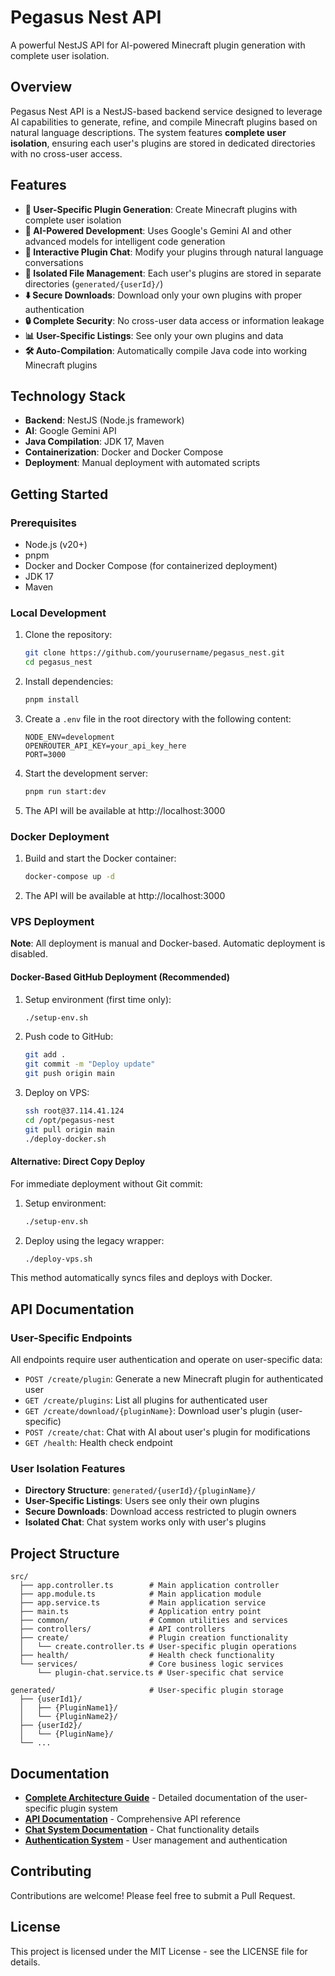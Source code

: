 # Pegasus Nest API

A powerful NestJS API for AI-powered Minecraft plugin generation with complete user isolation.

## Overview

Pegasus Nest API is a NestJS-based backend service designed to leverage AI capabilities to generate, refine, and compile Minecraft plugins based on natural language descriptions. The system features **complete user isolation**, ensuring each user's plugins are stored in dedicated directories with no cross-user access.

## Features

- **🔐 User-Specific Plugin Generation**: Create Minecraft plugins with complete user isolation
- **🤖 AI-Powered Development**: Uses Google's Gemini AI and other advanced models for intelligent code generation
- **💬 Interactive Plugin Chat**: Modify your plugins through natural language conversations
- **📁 Isolated File Management**: Each user's plugins are stored in separate directories (`generated/{userId}/`)
- **⬇️ Secure Downloads**: Download only your own plugins with proper authentication
- **🔒 Complete Security**: No cross-user data access or information leakage
- **📊 User-Specific Listings**: See only your own plugins and data
- **🛠️ Auto-Compilation**: Automatically compile Java code into working Minecraft plugins

## Technology Stack

- **Backend**: NestJS (Node.js framework)
- **AI**: Google Gemini API
- **Java Compilation**: JDK 17, Maven
- **Containerization**: Docker and Docker Compose
- **Deployment**: Manual deployment with automated scripts

## Getting Started

### Prerequisites

- Node.js (v20+)
- pnpm
- Docker and Docker Compose (for containerized deployment)
- JDK 17
- Maven

### Local Development

1. Clone the repository:

   ```bash
   git clone https://github.com/yourusername/pegasus_nest.git
   cd pegasus_nest
   ```

2. Install dependencies:

   ```bash
   pnpm install
   ```

3. Create a `.env` file in the root directory with the following content:

   ```
   NODE_ENV=development
   OPENROUTER_API_KEY=your_api_key_here
   PORT=3000
   ```

4. Start the development server:

   ```bash
   pnpm run start:dev
   ```

5. The API will be available at http://localhost:3000

### Docker Deployment

1. Build and start the Docker container:

   ```bash
   docker-compose up -d
   ```

2. The API will be available at http://localhost:3000

### VPS Deployment

**Note**: All deployment is manual and Docker-based. Automatic deployment is disabled.

#### Docker-Based GitHub Deployment (Recommended)

1. Setup environment (first time only):

   ```bash
   ./setup-env.sh
   ```

2. Push code to GitHub:

   ```bash
   git add .
   git commit -m "Deploy update"
   git push origin main
   ```

3. Deploy on VPS:
   ```bash
   ssh root@37.114.41.124
   cd /opt/pegasus-nest
   git pull origin main
   ./deploy-docker.sh
   ```

#### Alternative: Direct Copy Deploy

For immediate deployment without Git commit:

1. Setup environment:

   ```bash
   ./setup-env.sh
   ```

2. Deploy using the legacy wrapper:
   ```bash
   ./deploy-vps.sh
   ```

This method automatically syncs files and deploys with Docker.

## API Documentation

### User-Specific Endpoints

All endpoints require user authentication and operate on user-specific data:

- `POST /create/plugin`: Generate a new Minecraft plugin for authenticated user
- `GET /create/plugins`: List all plugins for authenticated user
- `GET /create/download/{pluginName}`: Download user's plugin (user-specific)
- `POST /create/chat`: Chat with AI about user's plugin for modifications
- `GET /health`: Health check endpoint

### User Isolation Features

- **Directory Structure**: `generated/{userId}/{pluginName}/`
- **User-Specific Listings**: Users see only their own plugins
- **Secure Downloads**: Download access restricted to plugin owners
- **Isolated Chat**: Chat system works only with user's plugins

## Project Structure

```
src/
  ├── app.controller.ts        # Main application controller
  ├── app.module.ts            # Main application module
  ├── app.service.ts           # Main application service
  ├── main.ts                  # Application entry point
  ├── common/                  # Common utilities and services
  ├── controllers/             # API controllers
  ├── create/                  # Plugin creation functionality
  │   └── create.controller.ts # User-specific plugin operations
  ├── health/                  # Health check functionality
  └── services/                # Core business logic services
      └── plugin-chat.service.ts # User-specific chat service

generated/                     # User-specific plugin storage
  ├── {userId1}/
  │   ├── {PluginName1}/
  │   └── {PluginName2}/
  ├── {userId2}/
  │   └── {PluginName}/
  └── ...
```

## Documentation

- **[Complete Architecture Guide](USER_SPECIFIC_PLUGIN_ARCHITECTURE.md)** - Detailed documentation of the user-specific plugin system
- **[API Documentation](API_DOCUMENTATION.md)** - Comprehensive API reference
- **[Chat System Documentation](CHAT_SYSTEM_DOCUMENTATION.md)** - Chat functionality details
- **[Authentication System](COMPLETE_USER_SYSTEM_DOCUMENTATION.md)** - User management and authentication

## Contributing

Contributions are welcome! Please feel free to submit a Pull Request.

## License

This project is licensed under the MIT License - see the LICENSE file for details.
